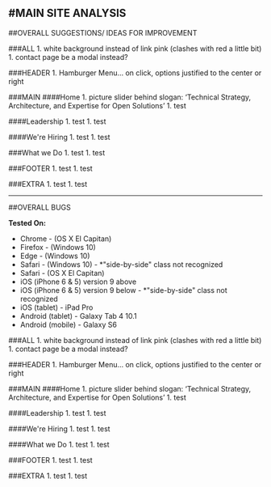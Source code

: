 #MAIN SITE ANALYSIS
----

##OVERALL SUGGESTIONS/ IDEAS FOR IMPROVEMENT

###ALL
    1. white background instead of link pink (clashes with red a little bit)
    1. contact page be a modal instead?

###HEADER
    1. Hamburger Menu… on click, options justified to the center or right

###MAIN
####Home
    1. picture slider behind slogan: ‘Technical Strategy, Architecture, and Expertise for Open Solutions’
    1. test 

####Leadership
    1. test
    1. test

####We're Hiring
    1. test
    1. test

###What we Do
    1. test
    1. test

###FOOTER
    1. test
    1. test

###EXTRA
    1. test
    1. test

---

##OVERALL BUGS

**Tested On:**
* Chrome - (OS X El Capitan)
* Firefox - (Windows 10)
* Edge - (Windows 10)
* Safari - (Windows 10) - *"side-by-side" class not recognized
* Safari - (OS X El Capitan)
* iOS (iPhone 6 & 5) version 9 above
* iOS (iPhone 6 & 5) version 9 below - *"side-by-side" class not recognized
* iOS (tablet) - iPad Pro
* Android (tablet) - Galaxy Tab 4 10.1
* Android (mobile) - Galaxy S6

###ALL
    1. white background instead of link pink (clashes with red a little bit)
    1. contact page be a modal instead?

###HEADER
    1. Hamburger Menu… on click, options justified to the center or right

###MAIN
####Home
    1. picture slider behind slogan: ‘Technical Strategy, Architecture, and Expertise for Open Solutions’
    1. test 

####Leadership
    1. test
    1. test

####We're Hiring
    1. test
    1. test

####What we Do
    1. test
    1. test

###FOOTER
    1. test
    1. test

###EXTRA
    1. test
    1. test
